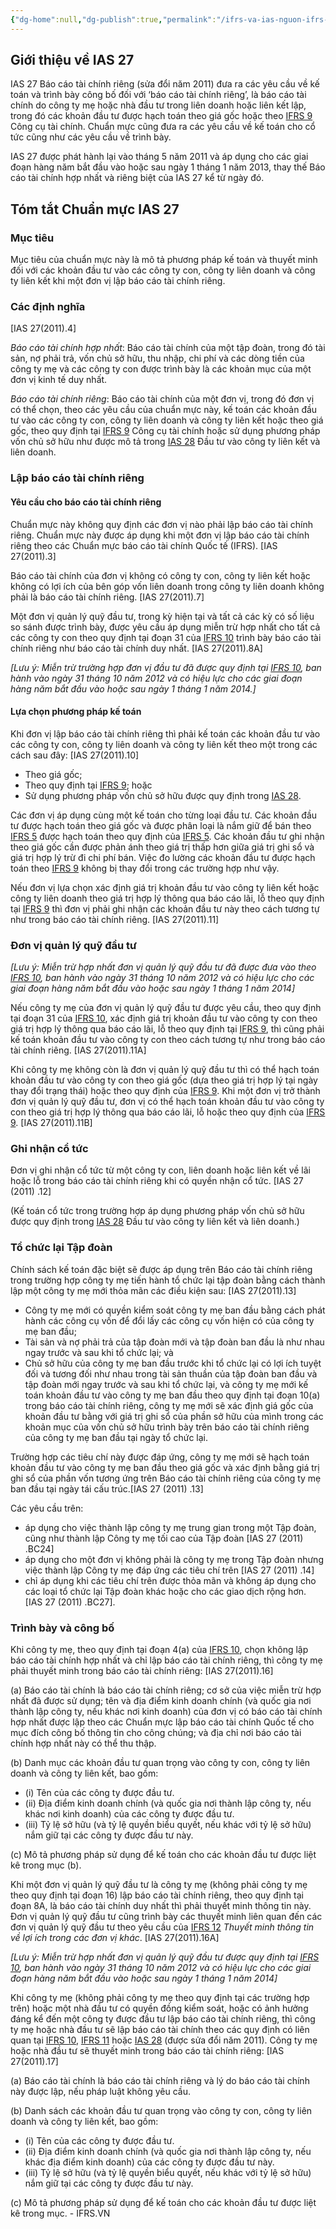 ```yaml
---
{"dg-home":null,"dg-publish":true,"permalink":"/ifrs-va-ias-nguon-ifrs-org/ias/ias-learning/ias-27-separate-financial-statements-ifrs-vn/","dgPassFrontmatter":true,"noteIcon":""}
---
```


## Giới thiệu về IAS 27

  
IAS 27 Báo cáo tài chính riêng (sửa đổi năm 2011) đưa ra các yêu cầu về kế toán và trình bày công bố đối với ‘báo cáo tài chính riêng’, là báo cáo tài chính do công ty mẹ hoặc nhà đầu tư trong liên doanh hoặc liên kết lập, trong đó các khoản đầu tư được hạch toán theo giá gốc hoặc theo [IFRS 9](https://ifrs.vn/standard/ifrs-9/) Công cụ tài chính. Chuẩn mực cũng đưa ra các yêu cầu về kế toán cho cổ tức cũng như các yêu cầu về trình bày.

IAS 27 được phát hành lại vào tháng 5 năm 2011 và áp dụng cho các giai đoạn hàng năm bắt đầu vào hoặc sau ngày 1 tháng 1 năm 2013, thay thế Báo cáo tài chính hợp nhất và riêng biệt của IAS 27 kể từ ngày đó.

## Tóm tắt Chuẩn mực IAS 27

### Mục tiêu

Mục tiêu của chuẩn mực này là mô tả phương pháp kế toán và thuyết minh đối với các khoản đầu tư vào các công ty con, công ty liên doanh và công ty liên kết khi một đơn vị lập báo cáo tài chính riêng.

### Các định nghĩa

[IAS 27(2011).4]

_Báo cáo tài chính hợp nhất_: Báo cáo tài chính của một tập đoàn, trong đó tài sản, nợ phải trả, vốn chủ sở hữu, thu nhập, chi phí và các dòng tiền của công ty mẹ và các công ty con được trình bày là các khoản mục của một đơn vị kinh tế duy nhất.

_Báo cáo tài chính riêng_: Báo cáo tài chính của một đơn vị, trong đó đơn vị có thể chọn, theo các yêu cầu của chuẩn mực này, kế toán các khoản đầu tư vào các công ty con, công ty liên doanh và công ty liên kết hoặc theo giá gốc, theo quy định tại [IFRS 9](https://ifrs.vn/standard/ifrs-9/) Công cụ tài chính hoặc sử dụng phương pháp vốn chủ sở hữu như được mô tả trong [IAS 28](https://ifrs.vn/standard/ias-28/) Đầu tư vào công ty liên kết và liên doanh.

### Lập báo cáo tài chính riêng

#### Yêu cầu cho báo cáo tài chính riêng

Chuẩn mực này không quy định các đơn vị nào phải lập báo cáo tài chính riêng. Chuẩn mực này được áp dụng khi một đơn vị lập báo cáo tài chính riêng theo các Chuẩn mực báo cáo tài chính Quốc tế (IFRS). [IAS 27(2011).3]

Báo cáo tài chính của đơn vị không có công ty con, công ty liên kết hoặc không có lợi ích của bên góp vốn liên doanh trong công ty liên doanh không phải là báo cáo tài chính riêng. [IAS 27(2011).7]

Một đơn vị quản lý quỹ đầu tư, trong kỳ hiện tại và tất cả các kỳ có số liệu so sánh được trình bày, được yêu cầu áp dụng miễn trừ hợp nhất cho tất cả các công ty con theo quy định tại đoạn 31 của [IFRS 10](https://ifrs.vn/standard/ifrs-10/) trình bày báo cáo tài chính riêng như báo cáo tài chính duy nhất. [IAS 27(2011).8A]

_[Lưu ý: Miễn trừ trường hợp đơn vị đầu tư đã được quy định tại [IFRS 10](https://ifrs.vn/standard/ifrs-10/), ban hành vào ngày 31 tháng 10 năm 2012 và có hiệu lực cho các giai đoạn hàng năm bắt đầu vào hoặc sau ngày 1 tháng 1 năm 2014.]_

#### Lựa chọn phương pháp kế toán

Khi đơn vị lập báo cáo tài chính riêng thì phải kế toán các khoản đầu tư vào các công ty con, công ty liên doanh và công ty liên kết theo một trong các cách sau đây: [IAS 27(2011).10]

- Theo giá gốc;
- Theo quy định tại [IFRS 9](https://ifrs.vn/standard/ifrs-9/); hoặc
- Sử dụng phương pháp vốn chủ sở hữu được quy định trong [IAS 28](https://ifrs.vn/standard/ias-28/).

Các đơn vị áp dụng cùng một kế toán cho từng loại đầu tư. Các khoản đầu tư được hạch toán theo giá gốc và được phân loại là nắm giữ để bán theo [IFRS 5](https://ifrs.vn/standard/ifrs-5/) được hạch toán theo quy định của [IFRS 5](https://ifrs.vn/standard/ifrs-5/). Các khoản đầu tư ghi nhận theo giá gốc cần được phản ánh theo giá trị thấp hơn giữa giá trị ghi sổ và giá trị hợp lý trừ đi chi phí bán. Việc đo lường các khoản đầu tư được hạch toán theo [IFRS 9](https://ifrs.vn/standard/ifrs-9/) không bị thay đổi trong các trường hợp như vậy.

Nếu đơn vị lựa chọn xác định giá trị khoản đầu tư vào công ty liên kết hoặc công ty liên doanh theo giá trị hợp lý thông qua báo cáo lãi, lỗ theo quy định tại [IFRS 9](https://ifrs.vn/standard/ifrs-9/) thì đơn vị phải ghi nhận các khoản đầu tư này theo cách tương tự như trong báo cáo tài chính riêng. [IAS 27(2011).11]

### Đơn vị quản lý quỹ đầu tư

_[Lưu ý: Miễn trừ hợp nhất đơn vị quản lý quỹ đầu tư đã được đưa vào theo [IFRS 10](https://ifrs.vn/standard/ifrs-10/), ban hành vào ngày 31 tháng 10 năm 2012 và có hiệu lực cho các giai đoạn hàng năm bắt đầu vào hoặc sau ngày 1 tháng 1 năm 2014]_

Nếu công ty mẹ của đơn vị quản lý quỹ đầu tư được yêu cầu, theo quy định tại đoạn 31 của [IFRS 10](https://ifrs.vn/standard/ifrs-10/), xác định giá trị khoản đầu tư vào công ty con theo giá trị hợp lý thông qua báo cáo lãi, lỗ theo quy định tại [IFRS 9](https://ifrs.vn/standard/ifrs-9/), thì cũng phải kế toán khoản đầu tư vào công ty con theo cách tương tự như trong báo cáo tài chính riêng. [IAS 27(2011).11A]

Khi công ty mẹ không còn là đơn vị quản lý quỹ đầu tư thì có thể hạch toán khoản đầu tư vào công ty con theo giá gốc (dựa theo giá trị hợp lý tại ngày thay đổi trạng thái) hoặc theo quy định của [IFRS 9](https://ifrs.vn/standard/ifrs-9/). Khi một đơn vị trở thành đơn vị quản lý quỹ đầu tư, đơn vị có thể hạch toán khoản đầu tư vào công ty con theo giá trị hợp lý thông qua báo cáo lãi, lỗ hoặc theo quy định của [IFRS 9](https://ifrs.vn/standard/ifrs-9/). [IAS 27(2011).11B]

### Ghi nhận cổ tức

Đơn vị ghi nhận cổ tức từ một công ty con, liên doanh hoặc liên kết về lãi hoặc lỗ trong báo cáo tài chính riêng khi có quyền nhận cổ tức. [IAS 27 (2011) .12]

(Kế toán cổ tức trong trường hợp áp dụng phương pháp vốn chủ sở hữu được quy định trong [IAS 28](https://ifrs.vn/standard/ias-28/) Đầu tư vào công ty liên kết và liên doanh.)

### Tổ chức lại Tập đoàn

Chính sách kế toán đặc biệt sẽ được áp dụng trên Báo cáo tài chính riêng trong trường hợp công ty mẹ tiến hành tổ chức lại tập đoàn bằng cách thành lập một công ty mẹ mới thỏa mãn các điều kiện sau: [IAS 27(2011).13]

- Công ty mẹ mới có quyền kiểm soát công ty mẹ ban đầu bằng cách phát hành các công cụ vốn để đổi lấy các công cụ vốn hiện có của công ty mẹ ban đầu;
- Tài sản và nợ phải trả của tập đoàn mới và tập đoàn ban đầu là như nhau ngay trước và sau khi tổ chức lại; và
- Chủ sở hữu của công ty mẹ ban đầu trước khi tổ chức lại có lợi ích tuyệt đối và tương đối như nhau trong tài sản thuần của tập đoàn ban đầu và tập đoàn mới ngay trước và sau khi tổ chức lại, và công ty mẹ mới kế toán khoản đầu tư vào công ty mẹ ban đầu theo quy định tại đoạn 10(a) trong báo cáo tài chính riêng, công ty mẹ mới sẽ xác định giá gốc của khoản đầu tư bằng với giá trị ghi sổ của phần sở hữu của mình trong các khoản mục của vốn chủ sở hữu trình bày trên báo cáo tài chính riêng của công ty mẹ ban đầu tại ngày tổ chức lại.

Trường hợp các tiêu chí này được đáp ứng, công ty mẹ mới sẽ hạch toán khoản đầu tư vào công ty mẹ ban đầu theo giá gốc và xác định bằng giá trị ghi sổ của phần vốn tương ứng trên Báo cáo tài chính riêng của công ty mẹ ban đầu tại ngày tái cấu trúc.[IAS 27 (2011) .13]

Các yêu cầu trên:

- áp dụng cho việc thành lập công ty mẹ trung gian trong một Tập đoàn, cũng như thành lập Công ty mẹ tối cao của Tập đoàn [IAS 27 (2011) .BC24]
- áp dụng cho một đơn vị không phải là công ty mẹ trong Tập đoàn nhưng việc thành lập Công ty mẹ đáp ứng các tiêu chí trên [IAS 27 (2011) .14]
- chỉ áp dụng khi các tiêu chí trên được thỏa mãn và không áp dụng cho các loại tổ chức lại Tập đoàn khác hoặc cho các giao dịch rộng hơn. [IAS 27 (2011) .BC27].

### Trình bày và công bố

Khi công ty mẹ, theo quy định tại đoạn 4(a) của [IFRS 10](https://ifrs.vn/standard/ifrs-10/), chọn không lập báo cáo tài chính hợp nhất và chỉ lập báo cáo tài chính riêng, thì công ty mẹ phải thuyết minh trong báo cáo tài chính riêng: [IAS 27(2011).16]

(a) Báo cáo tài chính là báo cáo tài chính riêng; cơ sở của việc miễn trừ hợp nhất đã được sử dụng; tên và địa điểm kinh doanh chính (và quốc gia nơi thành lập công ty, nếu khác nơi kinh doanh) của đơn vị có báo cáo tài chính hợp nhất được lập theo các Chuẩn mực lập báo cáo tài chính Quốc tế cho mục đích công bố thông tin cho công chúng; và địa chỉ nơi báo cáo tài chính hợp nhất này có thể thu thập.

(b) Danh mục các khoản đầu tư quan trọng vào công ty con, công ty liên doanh và công ty liên kết, bao gồm:

- (i) Tên của các công ty được đầu tư.
- (ii) Địa điểm kinh doanh chính (và quốc gia nơi thành lập công ty, nếu khác nơi kinh doanh) của các công ty được đầu tư.
- (iii) Tỷ lệ sở hữu (và tỷ lệ quyền biểu quyết, nếu khác với tỷ lệ sở hữu) nắm giữ tại các công ty được đầu tư này.

(c) Mô tả phương pháp sử dụng để kế toán cho các khoản đầu tư được liệt kê trong mục (b).

Khi một đơn vị quản lý quỹ đầu tư là công ty mẹ (không phải công ty mẹ theo quy định tại đoạn 16) lập báo cáo tài chính riêng, theo quy định tại đoạn 8A, là báo cáo tài chính duy nhất thì phải thuyết minh thông tin này. Đơn vị quản lý quỹ đầu tư cũng trình bày các thuyết minh liên quan đến các đơn vị quản lý quỹ đầu tư theo yêu cầu của [IFRS 12](https://ifrs.vn/standard/ifrs-12/) _Thuyết minh thông tin về lợi ích trong các đơn vị khác_. [IAS 27(2011).16A]

_[Lưu ý: Miễn trừ hợp nhất đơn vị quản lý quỹ đầu tư được quy định tại [IFRS 10](https://ifrs.vn/standard/ifrs-10/), ban hành vào ngày 31 tháng 10 năm 2012 và có hiệu lực cho các giai đoạn hàng năm bắt đầu vào hoặc sau ngày 1 tháng 1 năm 2014]_

Khi công ty mẹ (không phải công ty mẹ theo quy định tại các trường hợp trên) hoặc một nhà đầu tư có quyền đồng kiểm soát, hoặc có ảnh hưởng đáng kể đến một công ty được đầu tư lập báo cáo tài chính riêng, thì công ty mẹ hoặc nhà đầu tư sẽ lập báo cáo tài chính theo các quy định có liên quan tại [IFRS 10](https://ifrs.vn/standard/ifrs-10/), [IFRS 11](https://ifrs.vn/standard/ifrs-11/) hoặc [IAS 28](https://ifrs.vn/standard/ias-28/) (được sửa đổi năm 2011). Công ty mẹ hoặc nhà đầu tư sẽ thuyết minh trong báo cáo tài chính riêng: [IAS 27(2011).17]

(a) Báo cáo tài chính là báo cáo tài chính riêng và lý do báo cáo tài chính này được lập, nếu pháp luật không yêu cầu.

(b) Danh sách các khoản đầu tư quan trọng vào công ty con, công ty liên doanh và công ty liên kết, bao gồm:

- (i) Tên của các công ty được đầu tư.
- (ii) Địa điểm kinh doanh chính (và quốc gia nơi thành lập công ty, nếu khác địa điểm kinh doanh) của các công ty được đầu tư này.
- (iii) Tỷ lệ sở hữu (và tỷ lệ quyền biểu quyết, nếu khác với tỷ lệ sở hữu) nắm giữ tại các công ty được đầu tư này.

(c) Mô tả phương pháp sử dụng để kế toán cho các khoản đầu tư được liệt kê trong mục. - IFRS.VN